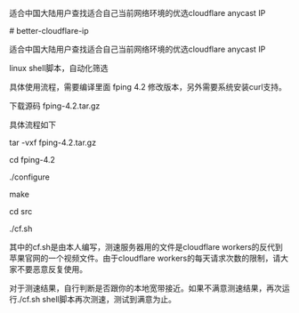 适合中国大陆用户查找适合自己当前网络环境的优选cloudflare anycast IP

   

\# better-cloudflare-ip

适合中国大陆用户查找适合自己当前网络环境的优选cloudflare anycast IP

linux shell脚本，自动化筛选

  

具体使用流程，需要编译里面 fping 4.2 修改版本，另外需要系统安装curl支持。

下载源码 fping-4.2.tar.gz

具体流程如下

  

tar -vxf fping-4.2.tar.gz

cd fping-4.2

./configure

make

cd src

./cf.sh

  

其中的cf.sh是由本人编写，测速服务器用的文件是cloudflare workers的反代到苹果官网的一个视频文件。由于cloudflare workers的每天请求次数的限制，请大家不要恶意反复使用。

对于测速结果，自行判断是否跟你的本地宽带接近。如果不满意测速结果，再次运行./cf.sh shell脚本再次测速，测试到满意为止。
